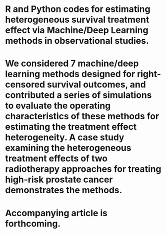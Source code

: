 # R and Python codes for estimating heterogeneous survival treatment effect via Machine/Deep Learning methods in observational studies. 
# We considered 7 machine/deep learning methods designed for right-censored survival outcomes, and contributed a series of simulations to evaluate the operating characteristics of these methods for estimating the treatment effect heterogeneity. A case study examining the heterogeneous treatment effects of two radiotherapy approaches for treating high-risk prostate cancer demonstrates the methods.  
# Accompanying article is forthcoming. 
